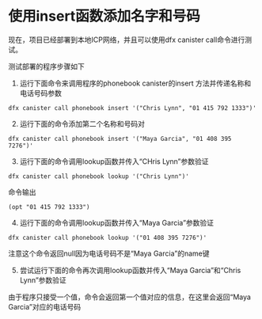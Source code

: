 # 使用insert函数添加名字和号码

现在，项目已经部署到本地ICP网络，并且可以使用dfx canister call命令进行测试。

测试部署的程序步骤如下

1. 运行下面命令来调用程序的phonebook canister的insert 方法并传递名称和电话号码参数

```text
dfx canister call phonebook insert '("Chris Lynn", "01 415 792 1333")'
```

2. 运行下面的命令添加第二个名称和号码对

```text
dfx canister call phonebook insert '("Maya Garcia", "01 408 395 7276")'
```

3. 运行下面的命令调用lookup函数并传入“CHris Lynn”参数验证

```text
dfx canister call phonebook lookup '("Chris Lynn")'
```

命令输出

```text
(opt "01 415 792 1333")
```

4. 运行下面的命令调用lookup函数并传入“Maya Garcia”参数验证

```text
dfx canister call phonebook lookup '("01 408 395 7276")'
```

 注意这个命令返回null因为电话号码不是“Maya Garcia”的name键

5. 尝试运行下面的命令再次调用lookup函数并传入“Maya Garcia”和“Chris Lynn”参数验证

由于程序只接受一个值，命令会返回第一个值对应的信息，在这里会返回“Maya Garcia”对应的电话号码

